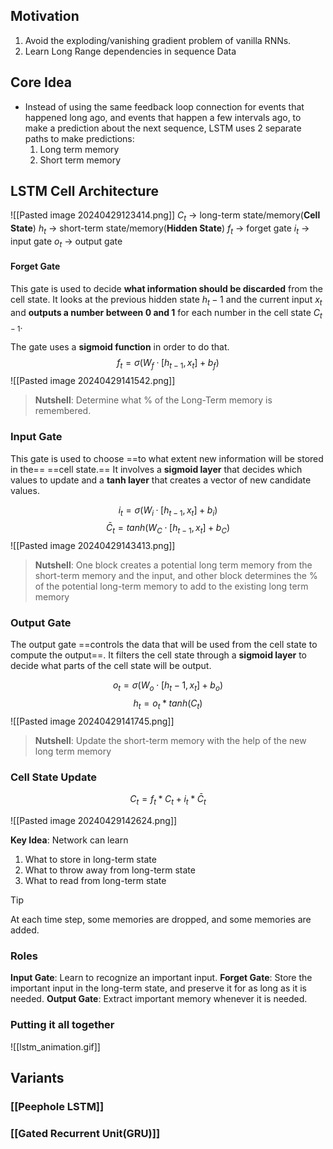 ## Motivation
1. Avoid the exploding/vanishing gradient problem of vanilla RNNs.
2. Learn Long Range dependencies in sequence Data

## Core Idea
- Instead of using the same feedback loop connection for events that happened long ago, and events that happen a few intervals ago, to make a prediction about the next sequence,  LSTM uses 2 separate paths to make predictions:
  1. Long term memory
  2. Short term memory

## LSTM Cell Architecture

![[Pasted image 20240429123414.png]]
$C_{t}$ → long-term state/memory(**Cell State**)
$h_{t}$ → short-term state/memory(**Hidden State**)
$f_t$ → forget gate
$i_t$ → input gate
$o_t$ → output gate
#### Forget Gate
This gate is used to decide **what information should be discarded** from the cell state. It looks at the previous hidden state $h_t−1$ and the current input $x_{t}$ and **outputs a number between 0 and 1** for each number in the cell state $C_{t−1}$.

The gate uses a **sigmoid function** in order to do that. 
$$f_t = \sigma(W_{f} · [h_{t−1}, x_t] + b_f )$$
![[Pasted image 20240429141542.png]]
> **Nutshell**: Determine what % of the Long-Term memory is remembered.

### Input Gate
This gate is used to choose ==to what extent new information will be stored in the==
==cell state.== It involves a **sigmoid layer** that decides which values to update and a **tanh layer** that creates a vector of new candidate values.


$$i_t = \sigma(W_i· [h_{t−1}, x_t] + b_i)$$
$$\bar C_t = tanh(W_C \cdot [h_{t-1}, x_t] + b_C)$$ ![[Pasted image 20240429143413.png]]
> **Nutshell**: One block creates a potential long term memory from the short-term memory and the input,  and other block determines the % of the potential long-term memory to add to the existing long term memory

### Output Gate
The output gate ==controls the data that will be used from the cell state to compute the output==. It filters the cell state through a **sigmoid layer** to decide what parts of the cell state will be output.



$$o_t = \sigma(W_o \cdot [h_t-1, x_t] + b_o)$$
$$h_t = o_t * tanh(C_t)$$
![[Pasted image 20240429141745.png]]
> **Nutshell**: Update the short-term memory with the help of the new long term memory


### Cell State Update
$$C_{t} = f_{t} * C_{t} + i_{t} * \bar C_{t}$$

![[Pasted image 20240429142624.png]]

**Key Idea**: Network can learn
1. What to store in long-term state
2. What to throw away from long-term state
3. What to read from long-term state

> [!TIP]
> At each time step, some memories are dropped, and some memories are added.

### Roles
**Input Gate**: Learn to recognize an important input.
**Forget Gate**: Store the important input in the long-term state, and preserve it for as long as it is needed.
**Output Gate**: Extract important memory whenever it is needed.

### Putting it all together
![[lstm_animation.gif]]

## Variants

### [[Peephole LSTM]]
### [[Gated Recurrent Unit(GRU)]]
